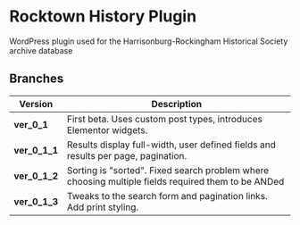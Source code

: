 # Rocktown History Plugin

WordPress plugin used for the Harrisonburg-Rockingham Historical Society archive database

## Branches

| Version       | Description                                                                                        |
| ------------- | -------------------------------------------------------------------------------------------------- |
| **ver_0_1**   | First beta. Uses custom post types, introduces Elementor widgets.                                  |
| **ver_0_1_1** | Results display full-width, user defined fields and results per page, pagination.                  |
| **ver_0_1_2** | Sorting is "sorted". Fixed search problem where choosing multiple fields required them to be ANDed |
| **ver_0_1_3** | Tweaks to the search form and pagination links. Add print styling.                                                                       |